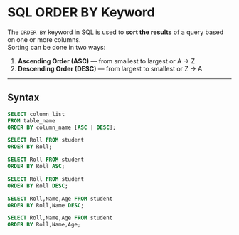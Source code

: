 # SQL ORDER BY Keyword

The `ORDER BY` keyword in SQL is used to **sort the results** of a query based on one or more columns.  
Sorting can be done in two ways:

1. **Ascending Order (ASC)** — from smallest to largest or A → Z  
2. **Descending Order (DESC)** — from largest to smallest or Z → A

---

## Syntax

```sql
SELECT column_list
FROM table_name
ORDER BY column_name [ASC | DESC];
```

```sql
SELECT Roll FROM student 
ORDER BY Roll;
```

```sql
SELECT Roll FROM student 
ORDER BY Roll ASC;
```

```sql
SELECT Roll FROM student 
ORDER BY Roll DESC;
```

```sql
SELECT Roll,Name,Age FROM student 
ORDER BY Roll,Name DESC;
```

```sql
SELECT Roll,Name,Age FROM student 
ORDER BY Roll,Name,Age;
```

